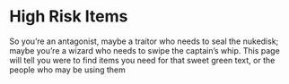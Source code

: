 # High Risk Items

So you’re an antagonist, maybe a traitor who needs to seal the nukedisk; maybe you’re a wizard who needs to swipe the captain’s whip. This page will tell you were to find items you need for that sweet green text, or the people who may be using them